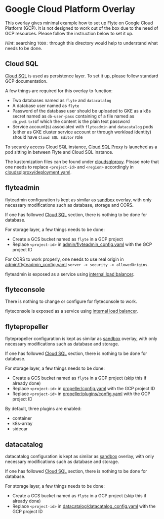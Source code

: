 # Google Cloud Platform Overlay

This overlay gives minimal example how to set up Flyte on Google Cloud Platform (GCP). It is not
designed to work out of the box due to the need of GCP resources. Please follow the instruction
below to set it up.

_Hint_: searching `TODO:` through this directory would help to understand what needs to be done.

## Cloud SQL

[Cloud SQL](https://cloud.google.com/sql) is used as persistence layer. To set it up, please
follow standard GCP documentation.

A few things are required for this overlay to function:

* Two databases named as `flyte` and `datacatalog`
* A database user named as `flyte`
* Password of the database user should be uploaded to GKE as a k8s secret named as `db-user-pass`
  containing of a file named as `db_pwd.txt`of which the content is the plain text password
* Service account(s) associated with `flyteadmin` and `datacatalog` pods (either as GKE cluster
  service account or through workload identity) should have `Cloud SQL Editor` role

To securely access Cloud SQL instance, [Cloud SQL
Proxy](https://cloud.google.com/sql/docs/postgres/connect-admin-proxy) is launched as a pod sitting
in between Flyte and Cloud SQL instance.

The kustomization files can be found under [cloudsqlproxy](cloudsqlproxy). Please note that one
needs to replace `<project-id>` and `<region>` accordingly in
[cloudsqlproxy/deployment.yaml](cloudsqlproxy/deployment.yaml).

## flyteadmin

flyteadmin configuration is kept as similar as [sandbox](../sandbox) overlay, with only necessary
modifications such as database, storage and CORS.

If one has followed [Cloud SQL](#cloud-sql) section, there is nothing to be done for database.

For storage layer, a few things needs to be done:

* Create a GCS bucket named as `flyte` in a GCP project
* Replace `<project-id>` in [admin/flyteadmin_config.yaml](admin/flyteadmin_config.yaml) with the
  GCP project ID

For CORS to work properly, one needs to use real origin in
[admin/flyteadmin_config.yaml](admin/flyteadmin_config.yaml) `server -> security -> allowedOrigins`.

flyteadmin is exposed as a service using [internal load
balancer](https://cloud.google.com/kubernetes-engine/docs/how-to/internal-load-balancing).

## flyteconsole

There is nothing to change or configure for flyteconsole to work.

flyteconsole is exposed as a service using [internal load
balancer](https://cloud.google.com/kubernetes-engine/docs/how-to/internal-load-balancing).

## flytepropeller

flytepropeller configuration is kept as similar as [sandbox](../sandbox) overlay, with only
necessary modifications such as database and storage.

If one has followed [Cloud SQL](#cloud-sql) section, there is nothing to be done for database.

For storage layer, a few things needs to be done:

* Create a GCS bucket named as `flyte` in a GCP project (skip this if already done)
* Replace `<project-id>` in [propeller/config.yaml](propeller/config.yaml) with the
  GCP project ID
* Replace `<project-id>` in [propeller/plugins/config.yaml](propeller/plugins/config.yaml) with the
  GCP project ID

By default, three plugins are enabled:

* container
* k8s-array
* sidecar

## datacatalog

datacatalog configuration is kept as similar as [sandbox](../sandbox) overlay, with only
necessary modifications such as database and storage.

If one has followed [Cloud SQL](#cloud-sql) section, there is nothing to be done for database.

For storage layer, a few things needs to be done:

* Create a GCS bucket named as `flyte` in a GCP project (skip this if already done)
* Replace `<project-id>` in [datacatalog/datacatalog_config.yaml](propeller/config.yaml) with the
  GCP project ID
